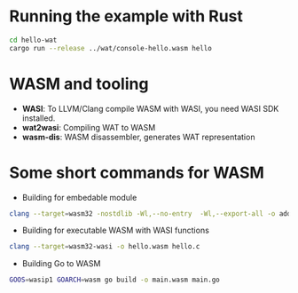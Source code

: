 # Running the example with Rust

```bash
cd hello-wat
cargo run --release ../wat/console-hello.wasm hello
```


# WASM and tooling

* **WASI**: To LLVM/Clang compile WASM with WASI, you need WASI SDK installed.
* **wat2wasi**: Compiling WAT to WASM
* **wasm-dis**: WASM disassembler, generates WAT representation


# Some short commands for WASM

* Building for embedable module
```bash
clang --target=wasm32 -nostdlib -Wl,--no-entry  -Wl,--export-all -o add.wasm add.c
```
* Building for executable WASM with WASI functions
```bash
clang --target=wasm32-wasi -o hello.wasm hello.c
```
* Building Go to WASM
```bash
GOOS=wasip1 GOARCH=wasm go build -o main.wasm main.go
```

